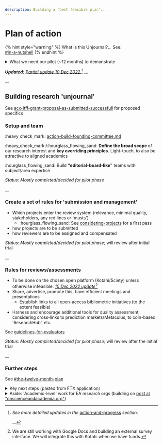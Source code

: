 ```yaml
---
description: Building a 'best feasible plan'...
---
```


# Plan of action

{% hint style="warning" %}
What is this Unjournal?... See:\
[#in-a-nutshell](../../#in-a-nutshell "mention")
{% endhint %}

<details>

<summary>What we need our pilot (~12 months) to demonstrate</summary>

1. We actually **'do something'**
2. We can provide **credible reviews and ratings** that have value as measures of research quality comparable to (or better than) traditional journal systems
3. We identify important work that **informs global priorities**
4. We boost work in innovative and transparent/replicable formats (especially **dynamic documents**)
5. **Authors engage** with our process and find it useful
6. (As a push) Universities, grantmakers, and other arbiters assign value to Unjournal ratings&#x20;

</details>

_**Updated:**_ [_Partial update 10 Dec 2022._](#user-content-fn-1)[^1] __&#x20;

__

## Building research 'unjournal'

See [acx-ltff-grant-proposal-as-submitted-successfull](../../grants-and-proposals/acx-ltff-grant-proposal-as-submitted-successfull/ "mention") for proposed specifics

### Setup and team

:heavy\_check\_mark: [action-build-founding-committee.md](../../action-and-progress/action-build-founding-committee.md "mention")

:heavy\_check\_mark:/:hourglass\_flowing\_sand: **Define the broad scope** of our research interest and **key overriding principles**. Light-touch, to also be attractive to aligned academics

:hourglass\_flowing\_sand:  Build **"editorial-board-like"** teams with subject/area expertise

_Status: Mostly completed/decided for pilot phase_

__

### Create a set of rules for 'submission and management'

* Which projects enter the review system (relevance, minimal quality, stakeholders, any red lines or 'musts')
  * :hourglass\_flowing\_sand: See [considering-projects](../../our-policies-evaluation-and-workflow/considering-projects/ "mention") for a first pass
* how projects are to be submitted
* how reviewers are to be assigned and compensated&#x20;

_Status: Mostly completed/decided for pilot phase;_ will review after initial trial

__

### Rules for reviews/assessments

* To be done on the chosen open platform (Kotahi/Sciety) unless otherwise infeasible. [_10 Dec 2022 update_](#user-content-fn-2)[^2]&#x20;
* Share, advertise, promote this, have efficient meetings and presentations
  * Establish links to all open-access bibliometric initiatives (to the extent feasible)
* Harness and encourage additional tools for quality assessment, considering cross-links to prediction markets/Metaculus, to coin-based 'ResearchHub', etc.

See [guidelines-for-evaluators](../../our-policies-evaluation-and-workflow/evaluation/guidelines-for-evaluators/ "mention")&#x20;

_Status: Mostly completed/decided for pilot phase;_ will review after the initial trial

__

### Further steps

See [#the-twelve-month-plan](../../grants-and-proposals/acx-ltff-grant-proposal-as-submitted-successfull/#the-twelve-month-plan "mention")

<details>

<summary>Key next steps (pasted from FTX application)</summary>

The key elements of the plan:

Build a ‘founding committee’ of 5-8 experienced and enthusiastic EA-aligned/adjacent researchers at EA orgs, research academics, and practitioners (e.g., draw from speakers at recent EA Global meetings).

1. Host a meeting (and shared collaboration space/document), to come to a consensus/set of practical principles
2. Post and present our consensus (coming out of this meeting) on key fora. After a brief ‘followup period’ (\~1 week), consider adjusting the above consensus plan in light of the feedback, and repost (and move forward).
3. Set up the basic platforms for posting and administering reviews and evaluations and offering curated links and categorizations of papers and projects. ~~Note: I am strongly leaning towards https://prereview.org/ as the main platform, which has indicated willingness to give us a flexible ‘experimental space~~’ Update: Kotahi/Sciety seems a more flexible solution
4. Reach out to researchers in relevant areas and organizations and ask them to 'submit' their work for 'feedback and potential positive evaluations and recognition', and for a chance at a prize. The Unjournal will _not be an exclusive outlet._ Researchers are free to also submit the same work to 'traditional journals' at any point. Their work must be publicly hosted, with a DOI. Ideally the 'whole project' is maintained and updated, with all materials, in a single location.\
   \
   21 Sep 2022 s_tatus:_ 1-3 mostly completed. We have a good working and management group. We decided a platform and we're configuring it, and we have an interim workaround. We've reached out to researchers/orgs and got some good responses, but we need to find more platforms to disseminate and advertise this. We've identified and are engaging with 4 papers for the initial piloting. We aim to put out a larger prize-driven call soon and intake about 10 more papers/projects.\
   \


</details>

<details>

<summary>Aside: 'Academic-level' work for EA research orgs (building on <a href="https://onscienceandacademia.org/t/moving-science-beyond-closed-binary-static-journals-a-proposed-alternative-how-the-effective-altruist-and-nontraditional-nonprofit-sector-can-help-make-this-happen/1490">post at "onscienceandacademia.org"</a>) </summary>

_The approach below is largely integrated into the Unjournal proposal, but this is a suggestion for how organizations like RP might consider 'how to get feedback and boost credibility_



1. **Host article** (or dynamic research project or 'registered report') on OSF or other place allowing time stamping & DOIs (see [my resources list in Airtable](https://airtable.com/shraTY0WcwsjJSANs) for a start)
2. Link this to [PREreview](https://prereview.org/reviews) (or similar tool) tools/sites soliciting feedback and evaluation without requiring exclusive publication rights... (again, see [Airtable list](https://airtable.com/shraTY0WcwsjJSANs))
3. **Directly solicit feedback** from EA-adjacent partners in academia and other EA-research orgs

* We need to **build our own systems** (assign ‘editors') to do this without bias and with incentives
* building standard metrics for interpreting these reviews (possibly incorporating prediction markets,
* encouraging them to leave their feedback through the PREreview or another platform.

Also: Committing to publish academic reviews or ‘share in our internal group’ for further evaluation and reassessment/benchmarking of the ‘PREreview’ type reviews above. (Perhaps taking the [FreeOurKnowledge pledge relating to this](https://github.com/FreeOurKnowledge/website/issues/40))

</details>

[^1]: _See more detailed updates in the_ [action-and-progress](../../action-and-progress/ "mention") _section._

    __

[^2]: We are still working with Google Docs and building an external survey interface. We will integrate this with Kotahi when we have funds.
